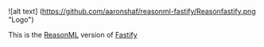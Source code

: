 ![alt text] (https://github.com/aaronshaf/reasonml-fastify/Reasonfastify.png "Logo")

This is the [ReasonML](https://reasonml.github.io/) version of [Fastify](https://www.fastify.io/)